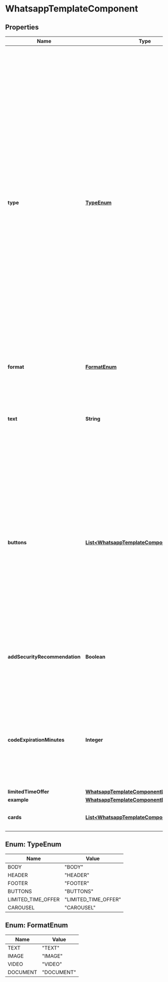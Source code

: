 

# WhatsappTemplateComponent


## Properties

| Name | Type | Description | Notes |
|------------ | ------------- | ------------- | -------------|
|**type** | [**TypeEnum**](#TypeEnum) | **Required.** Template component type. - &#x60;BODY&#x60;: Body components are text-only components and are required by all templates. Templates are limited to one body component. - &#x60;HEADER&#x60;: Headers are optional components that appear at the top of template messages. Headers support text, media (images, videos, documents). Templates are limited to one header component. - &#x60;FOOTER&#x60;: Footers are optional text-only components that appear immediately after the body component. Templates are limited to one footer component. - &#x60;BUTTONS&#x60;: Buttons are optional interactive components that perform specific actions when tapped. - &#x60;LIMITED_TIME_OFFER&#x60;: Use for limited-time offer templates. The delivered message can display an offer expiration details section with a heading, an optional expiration timer, and the offer code itself. - &#x60;CAROUSEL&#x60;: Carousel templates allow you to send a single text message (1), accompanied by a set of up to 10 carousel cards (2) in a horizontally scrollable view. |  [optional] |
|**format** | [**FormatEnum**](#FormatEnum) | **Required for type &#x60;HEADER&#x60;.** |  [optional] |
|**text** | **String** | For body text (type &#x3D; &#x60;BODY&#x60;), maximum 1024 characters. For header text (type &#x3D; &#x60;HEADER&#x60;, format &#x3D; &#x60;TEXT&#x60;), maximum 60 characters. For footer text (type &#x3D; &#x60;FOOTER&#x60;), maximum 60 characters. For card body text (&#x60;CAROUSEL&#x60; card component type &#x3D; &#x60;BODY&#x60;), maximum 160 characters. |  [optional] |
|**buttons** | [**List&lt;WhatsappTemplateComponentButton&gt;**](WhatsappTemplateComponentButton.md) | **Required for type &#x60;BUTTONS&#x60;.** Buttons are optional interactive components that perform specific actions when tapped. Templates can have a mixture of up to 10 button components total, although there are limits to individual buttons of the same type as well as combination limits. If a template has more than three buttons, two buttons will appear in the delivered message and the remaining buttons will be replaced with a **See all options** button. Tapping the **See all options** button reveals the remaining buttons. |  [optional] |
|**addSecurityRecommendation** | **Boolean** | **Optional. Only applicable in the &#x60;BODY&#x60; component of an AUTHENTICATION template.** Set to &#x60;true&#x60; if you want the template to include the string, *For your security, do not share this code.* Set to &#x60;false&#x60; to exclude the string. |  [optional] |
|**codeExpirationMinutes** | **Integer** | **Optional. Only applicable in the &#x60;FOOTER&#x60; component of an AUTHENTICATION template.** Indicates number of minutes the password or code is valid. If omitted, the code expiration warning will not be displayed in the delivered message. Minimum 1, maximum 90. |  [optional] |
|**limitedTimeOffer** | [**WhatsappTemplateComponentLimitedTimeOffer**](WhatsappTemplateComponentLimitedTimeOffer.md) |  |  [optional] |
|**example** | [**WhatsappTemplateComponentExample**](WhatsappTemplateComponentExample.md) |  |  [optional] |
|**cards** | [**List&lt;WhatsappTemplateComponentCard&gt;**](WhatsappTemplateComponentCard.md) | **Required for type &#x60;CAROUSEL&#x60;.** Carousel templates support up to 10 carousel cards. |  [optional] |



## Enum: TypeEnum

| Name | Value |
|---- | -----|
| BODY | &quot;BODY&quot; |
| HEADER | &quot;HEADER&quot; |
| FOOTER | &quot;FOOTER&quot; |
| BUTTONS | &quot;BUTTONS&quot; |
| LIMITED_TIME_OFFER | &quot;LIMITED_TIME_OFFER&quot; |
| CAROUSEL | &quot;CAROUSEL&quot; |



## Enum: FormatEnum

| Name | Value |
|---- | -----|
| TEXT | &quot;TEXT&quot; |
| IMAGE | &quot;IMAGE&quot; |
| VIDEO | &quot;VIDEO&quot; |
| DOCUMENT | &quot;DOCUMENT&quot; |



